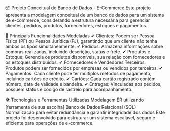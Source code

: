📦 Projeto Conceitual de Banco de Dados - E-Commerce
Este projeto apresenta a modelagem conceitual de um banco de dados para um sistema de e-commerce, considerando a estrutura necessária para gerenciar clientes, pedidos, produtos, fornecedores, estoques e pagamentos.

📌 Principais Funcionalidades Modeladas
✔ Clientes: Podem ser Pessoa Física (PF) ou Pessoa Jurídica (PJ), garantindo que um cliente não tenha ambos os tipos simultaneamente.
✔ Pedidos: Armazena informações sobre compras realizadas, incluindo descrição, status e frete.
✔ Produtos e Estoque: Gerencia os produtos disponíveis, sua relação com fornecedores e os estoques distribuídos.
✔ Fornecedores e Vendedores Terceiros: Produtos podem ser fornecidos por empresas ou vendidos por terceiros.
✔ Pagamentos: Cada cliente pode ter múltiplos métodos de pagamento, incluindo cartões de crédito.
✔ Cartões: Cada cartão registrado contém número, data de validade e bandeira.
✔ Entregas: Vinculadas aos pedidos, possuem status e código de rastreio para acompanhamento.

🛠 Tecnologias e Ferramentas Utilizadas
Modelagem ER utilizando [ferramenta de sua escolha]
Banco de Dados Relacional (SQL)
Normalização para evitar redundância e garantir integridade dos dados
Este projeto foi desenvolvido para estruturar um sistema escalável, seguro e eficiente para operações de e-commerce.
